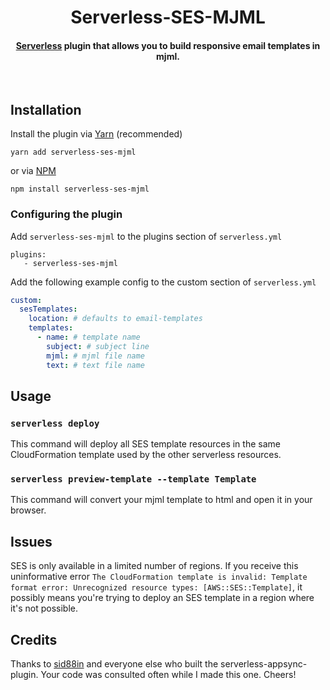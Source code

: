 <h1 align="center">
  Serverless-SES-MJML
</h1>
<h4 align="center"><a href="https://serverless.com" target="_blank">Serverless</a> plugin that allows you to build responsive email templates in mjml.</h4>
<br>

## Installation

Install the plugin via <a href="https://yarnpkg.com/lang/en/docs/install/">Yarn</a> (recommended)

```
yarn add serverless-ses-mjml
```

or via <a href="https://docs.npmjs.com/cli/install">NPM</a>

```
npm install serverless-ses-mjml
```

### Configuring the plugin

Add `serverless-ses-mjml` to the plugins section of `serverless.yml`

```
plugins:
   - serverless-ses-mjml
```

Add the following example config to the custom section of `serverless.yml`

```yaml
custom:
  sesTemplates:
    location: # defaults to email-templates
    templates:
      - name: # template name
        subject: # subject line
        mjml: # mjml file name
        text: # text file name
```

## Usage

### `serverless deploy`

This command will deploy all SES template resources in the same CloudFormation template used by the other serverless resources.

### `serverless preview-template --template Template`

This command will convert your mjml template to html and open it in your browser.

## Issues

SES is only available in a limited number of regions. If you receive this uninformative error `The CloudFormation template is invalid: Template format error: Unrecognized resource types: [AWS::SES::Template]`, it possibly means you're trying to deploy an SES template in a region where it's not possible.

## Credits

Thanks to <a target="_blank" href="https://github.com/sid88in/serverless-appsync-plugin">sid88in</a> and everyone else who built the serverless-appsync-plugin. Your code was consulted often while I made this one. Cheers!
